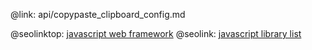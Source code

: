 @link: api/copypaste_clipboard_config.md

@seolinktop: [javascript web framework](https://webix.com)
@seolink: [javascript library list](https://webix.com/widget/list/)